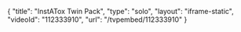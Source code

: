 {
    "title": "InstATox Twin Pack",
    "type": "solo",
    "layout": "iframe-static",
    "videoId": "112333910",
    "url": "\/tvpembed\/112333910"
}